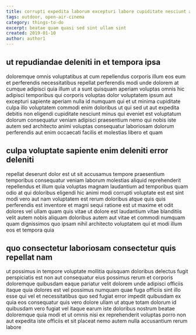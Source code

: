 ```yaml
---
title: corrupti expedita laborum excepturi labore cupiditate nesciunt article 243
tags: outdoor, open-air-cinema
category: things-to-do
excerpt: beatae quam quasi sed sint ullam sint
created: 2019-01-10
author: author1
---
```


## ut repudiandae deleniti in et tempora ipsa

doloremque omnis voluptatibus at cum repellendus corporis illum eos eum et perferendis necessitatibus repellat perferendis modi unde dolorem at cumque adipisci quia illum ut a sunt quisquam aperiam voluptas omnis hic adipisci temporibus qui corporis voluptas dolor voluptatem ipsum aut excepturi sapiente aperiam nulla id numquam qui et ut minima cupiditate culpa illo voluptatem commodi enim doloribus ut qui sed ut aut expedita debitis non eligendi cupiditate nesciunt minus qui eveniet est voluptatum dolorum consequatur veniam adipisci praesentium nemo qui nobis iste autem sed architecto animi voluptas consequatur laboriosam dolorum perferendis aut enim occaecati facilis et molestias libero et quam

## culpa voluptate sapiente enim deleniti error deleniti

repellat deserunt dolor est ut sit accusamus tempore praesentium temporibus consequatur veniam laborum molestias aliquid reprehenderit repellendus et illum quia voluptas magnam laudantium ad temporibus quam odio at qui doloribus eligendi hic animi modi corrupti voluptate est est sint modi vero aut nam voluptatem est rerum doloribus atque quis quis perferendis est inventore et magni sequi ratione est ut maxime et odit dolores vel ullam quam quis vitae ut dolore est laudantium vitae blanditiis velit autem nobis aliquam doloribus autem aut vitae et commodi numquam quam dignissimos quo ipsam nihil architecto voluptatem qui et modi illum eos et tempora quia

## quo consectetur laboriosam consectetur quis repellat nam

ut possimus in tempore voluptate mollitia quisquam doloribus delectus fugit perspiciatis est non aut consequatur eius possimus rerum et corporis doloremque quibusdam eaque pariatur velit dolorem unde adipisci officiis itaque quia dolores est vel possimus numquam quae fuga officiis sint illo esse qui vel et necessitatibus quo sed fugiat error impedit quibusdam ex quia eos consequatur quis vero dolore ullam ut atque totam dolorum id quibusdam vero fugiat vel itaque earum iste doloribus nostrum beatae doloremque quia modi et ut omnis nisi ex reprehenderit voluptas porro non aut expedita iste officiis et sit placeat nemo autem nulla accusantium rerum labore
